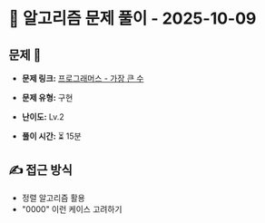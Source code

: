 # 📝 알고리즘 문제 풀이 - 2025-10-09

## 문제 📖

- **문제 링크:** [프로그래머스 - 가장 큰 수](https://school.programmers.co.kr/learn/courses/30/lessons/42746)

- **문제 유형:** 구현

- **난이도:** Lv.2

- **풀이 시간:** ⏳ 15분

## ✍ 접근 방식

- 정렬 알고리즘 활용
- "0000" 이런 케이스 고려하기
